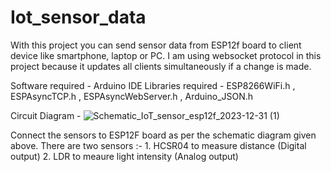 # Iot_sensor_data
With this project you can send sensor data from ESP12f board to client device like smartphone, laptop or PC. 
I am using websocket protocol in this project because it updates all clients simultaneously if a change is made.

Software required - Arduino IDE
Libraries required - ESP8266WiFi.h , ESPAsyncTCP.h , ESPAsyncWebServer.h , Arduino_JSON.h

Circuit Diagram -
![Schematic_IoT_sensor_esp12f_2023-12-31 (1)](https://github.com/prachetechnosavi/Iot_sensor_data/assets/64555378/dbb566fe-f657-4451-81b2-9fdf27dfaf17)

Connect the sensors to ESP12F board as per the schematic diagram given above. 
There are two sensors :- 1. HCSR04 to measure distance (Digital output)
                         2. LDR to meaure light intensity (Analog output) 
                     

